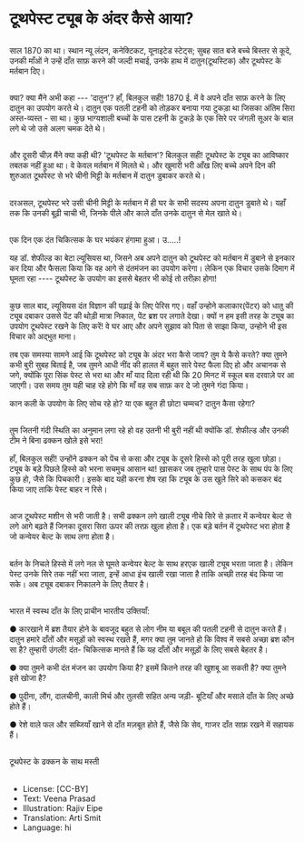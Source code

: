 # टूथपेस्ट ट्यूब के अंदर कैसे आया?

##
साल 1870 का था। स्थान न्यू लंदन, कनेक्टिकट, यूनाइटेड स्टेट्स; सुबह सात बजे बच्चे बिस्तर से कूदे, उनकी माँओं ने उन्हें दाँत साफ़ करने की जल्दी मचाई, उनके हाथ में दातुन(टूथस्टिक) और टूथपेस्ट के मर्तबान दिए।

##
क्या? क्या मैंने अभी कहा --- 'दातुन'?
हाँ, बिलकुल सही! 1870 ई. में वे अपने दाँत साफ़ करने के लिए दातुन का उपयोग करते थे। दातुन एक पतली टहनी को तोड़कर बनाया गया टुकड़ा था जिसका अंतिम सिरा अस्त-व्यस्त - सा था। कुछ भाग्यशाली बच्चों के पास टहनी के टुकड़े के एक सिरे पर जंगली सूअर के बाल लगे थे जो उसे अलग चमक देते थे।

##
और दूसरी चीज़ मैंने क्या कही थी?
'टूथपेस्ट के मर्तबान'?
बिलकुल सही! टूथपेस्ट के ट्यूब का आविष्कार तबतक नहीं हुआ था। वे केवल मर्तबान में मिलते थे। और खुमारी भरी आँख लिए बच्चे अपने दिन की शुरुआत टूथपेस्ट से भरे चीनी मिट्टी के मर्तबान में दातुन डुबाकर करते थे।

##
दरअसल, टूथपेस्ट भरे उसी चीनी मिट्टी के मर्तबान में ही घर के सभी सदस्य अपना दातुन डुबाते थे। यहाँ तक कि उनकी बूढ़ी चाची भी, जिनके पीले और काले दाँत उनके दातुन से मेल खाते थे।

##
एक दिन एक दंत चिकित्सक के घर भयंकर हंगामा हुआ। उ…..!

यह डॉ. शेफील्ड का बेटा ल्यूसियस था, जिसने अब अपने दातुन को टूथपेस्ट को मर्तबान में डुबाने से इनकार कर दिया और फैसला किया कि वह आगे से दंतमंजन का उपयोग करेगा। लेकिन एक विचार उसके दिमाग में घूमता रहा ---- टूथपेस्ट के उपयोग का इससे बेहतर भी कोई तो तरीक़ा होगा!

##
कुछ साल बाद, ल्यूसियस दंत विज्ञान की पढ़ाई के लिए पेरिस गए। वहाँ उन्होने कलाकार(पेंटर) को धातु की ट्यूब दबाकर उससे पेंट की थोड़ी मात्रा निकाल, पेंट ब्रश पर लगाते देखा। क्यों न हम इसी तरह के ट्यूब का उपयोग टूथपेस्ट रखने के लिए करें! वे घर आए और अपने सुझाव को पिता से साझा किया, उन्होने भी इस विचार को अद्भुत माना।

तब एक समस्या सामने आई कि टूथपेस्ट को ट्यूब के अंदर भरा कैसे जाय? तुम ये कैसे करते? क्या तुमने कभी बुरी सुबह बिताई है, जब तुमने आधी नींद की हालत में बहुत सारे पेस्ट फैला दिए हो और अचानक से जगे, क्योंकि पूरा सिंक पेस्ट से भरा था और माँ याद दिला रही थी कि 20 मिनट में स्कूल बस दरवाज़े पर आ जाएगी। उस समय तुम यही चाह रहे होगे कि माँ वह सब साफ़ कर दे जो तुमने गंदा किया।

कान कली के उपयोग के लिए सोच रहे हो? या एक बहुत ही छोटा चम्मच? दातुन कैसा रहेगा?

##
तुम जितनी गंदी स्थिति का अनुमान लगा रहे हो वह उतनी भी बुरी नहीं थी क्योंकि डॉ. शेफील्ड और उनकी टीम ने बिना ढक्कन खोले इसे भरा!

हाँ, बिलकुल सही! उन्होंने ढक्कन को पेंच से कसा और ट्यूब के दूसरे हिस्से को पूरी तरह खुला छोड़ा। ट्यूब के बड़े पिछले हिस्से को भरना सचमुच आसान था! ख़ासकर जब तुम्हारे पास पेस्ट के साथ पंप के लिए कुछ हो, जैसे कि पिचकारी। इसके बाद यही करना शेष रहा कि ट्यूब के उस खुले सिरे को कसकर बंद किया जाए ताकि पेस्ट बाहर न रिसे।

##
आज टूथपेस्ट मशीन से भरी जाती है। सभी ढक्कन लगे खाली ट्यूब नीचे सिरे से क़तार में कन्वेयर बेल्ट से लगे आगे बढ़ते हैं जिनका दूसरा सिरा ऊपर की तरफ़ खुला होता है। एक बड़े बर्तन में टूथपेस्ट भरा होता है जो कन्वेयर बेल्ट के साथ लगा होता है।

##
बर्तन के निचले हिस्से में लगे नल से घूमते कन्वेयर बेल्ट के साथ हरएक खाली ट्यूब भरता जाता है। लेकिन पेस्ट उनके सिरे तक नहीं भरा जाता, इन्हें आधा इंच खाली रखा जाता है ताकि अच्छी तरह बंद किया जा सके। अब ट्यूब दबाकर निकालने के लिए तैयार है।

##
भारत में स्वस्थ दाँत के लिए प्राचीन भारतीय उक्तियाँ:

● कारखाने में ब्रश तैयार होने के बावजूद बहुत से लोग नीम या बबूल की पतली टहनी से दातुन करते हैं। दातुन हमारे दाँतों और मसूड़ों को स्वस्थ रखते हैं, मगर क्या तुम जानते हो कि विश्व में सबसे अच्छा ब्रश कौन सा है? तुम्हारी उंगली! दंत- चिकित्सक मानते हैं कि यह दाँतों और मसूड़ों के लिए सबसे बेहतर है।

● क्या तुमने कभी दंत मंजन का उपयोग किया है? इसमें कितने तरह की खुशबू आ सकती है? क्या तुमने इसे खोजा है?

● पुदीना, लौंग, दालचीनी, काली मिर्च और तुलसी सहित अन्य जड़ी- बूटियाँ और मसाले दाँत के लिए अच्छे होते हैं।

● रेशे वाले फल और सब्जियाँ खाने से दाँत मज़बूत होते हैं, जैसे कि सेव, गाजर दाँत साफ़ रखने में सहायक हैं।

##
टूथपेस्ट के ढक्कन के साथ मस्ती

##
* License: [CC-BY]
* Text: Veena Prasad
* Illustration: Rajiv Eipe
* Translation: Arti Smit
* Language: hi
